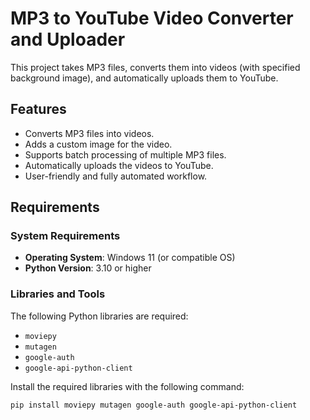 # MP3 to YouTube Video Converter and Uploader

This project takes MP3 files, converts them into videos (with specified background image), and automatically uploads them to YouTube.

## Features

- Converts MP3 files into videos.
- Adds a custom image for the video.
- Supports batch processing of multiple MP3 files.
- Automatically uploads the videos to YouTube.
- User-friendly and fully automated workflow.

## Requirements

### System Requirements
- **Operating System**: Windows 11 (or compatible OS)
- **Python Version**: 3.10 or higher

### Libraries and Tools
The following Python libraries are required:
- `moviepy`
- `mutagen`
- `google-auth`
- `google-api-python-client`

Install the required libraries with the following command:
```bash
pip install moviepy mutagen google-auth google-api-python-client
